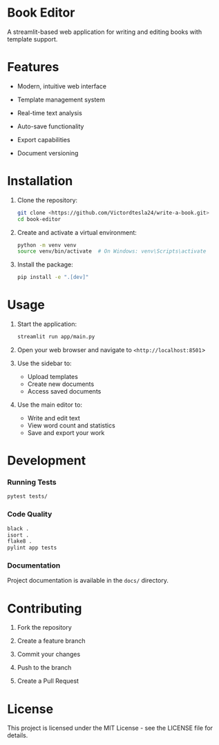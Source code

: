 # Book Editor

A streamlit-based web application for writing and editing books with template support.

#
# Features

- Modern, intuitive web interface

- Template management system

- Real-time text analysis

- Auto-save functionality

- Export capabilities

- Document versioning

#
# Installation

1. Clone the repository:

   ```bash
   git clone <https://github.com/Victordtesla24/write-a-book.git>
   cd book-editor
   ```

2. Create and activate a virtual environment:

   ```bash
   python -m venv venv
   source venv/bin/activate  # On Windows: venv\Scripts\activate

   ```

3. Install the package:

   ```bash
   pip install -e ".[dev]"
   ```

#
# Usage

1. Start the application:

   ```bash
   streamlit run app/main.py
   ```

2. Open your web browser and navigate to `<http://localhost:8501`>

3. Use the sidebar to:
   - Upload templates
   - Create new documents
   - Access saved documents

4. Use the main editor to:
   - Write and edit text
   - View word count and statistics
   - Save and export your work

#
# Development

### Running Tests

```bash
pytest tests/

```

### Code Quality

```bash
black .
isort .
flake8 .
pylint app tests

```

### Documentation

Project documentation is available in the `docs/` directory.

#
# Contributing

1. Fork the repository

2. Create a feature branch

3. Commit your changes

4. Push to the branch

5. Create a Pull Request

#
# License

This project is licensed under the MIT License - see the LICENSE file for details.
